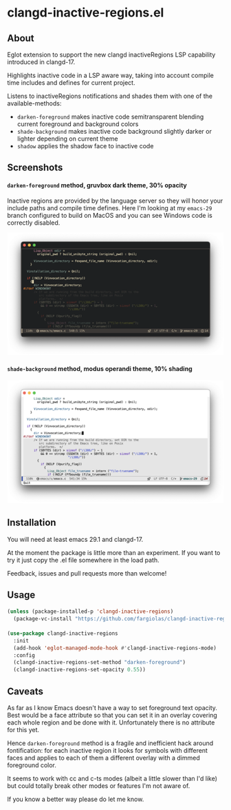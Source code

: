 # clangd-inactive-regions.el

## About

Eglot extension to support the new clangd inactiveRegions LSP
capability introduced in clangd-17.

Highlights inactive code in a LSP aware way, taking into account
compile time includes and defines for current project.

Listens to inactiveRegions notifications and shades them with one of
the available-methods:

* `darken-foreground` makes inactive code semitransparent blending
  current foreground and background colors
* `shade-background` makes inactive code background slightly darker or
  lighter depending on current theme
* `shadow` applies the shadow face to inactive code

## Screenshots

#### `darken-foreground` method, gruvbox dark theme, 30% opacity

Inactive regions are provided by the language server so they will
honor your include paths and compile time defines. Here I'm looking at
my `emacs-29` branch configured to build on MacOS and you can see
Windows code is correctly disabled.

![darken-foreground](./screenshots/darken-foreground-gruvbox-dark.png)

#### `shade-background` method, modus operandi theme, 10% shading

![shade-background](./screenshots/shade-background-modus-operandi.png)

## Installation

You will need at least emacs 29.1 and clangd-17.

At the moment the package is little more than an experiment. If you
want to try it just copy the .el file somewhere in the load path.

Feedback, issues and pull requests more than welcome!

## Usage

```lisp
(unless (package-installed-p 'clangd-inactive-regions)
  (package-vc-install "https://github.com/fargiolas/clangd-inactive-regions.el"))

(use-package clangd-inactive-regions
  :init
  (add-hook 'eglot-managed-mode-hook #'clangd-inactive-regions-mode)
  :config
  (clangd-inactive-regions-set-method "darken-foreground")
  (clangd-inactive-regions-set-opacity 0.55))
```


## Caveats

As far as I know Emacs doesn't have a way to set foreground text
opacity. Best would be a face attribute so that you can set it in an
overlay covering each whole region and be done with it. Unfortunately
there is no attribute for this yet.

Hence `darken-foreground` method is a fragile and inefficient hack around
fontification: for each inactive region it looks for symbols with
different faces and applies to each of them a different overlay with a
dimmed foreground color.

It seems to work with cc and c-ts modes (albeit a little slower than
I'd like) but could totally break other modes or features I'm not aware of.

If you know a better way please do let me know.
